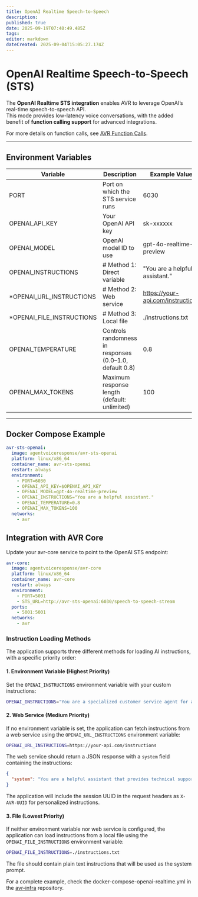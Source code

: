 ```yaml
---
title: OpenAI Realtime Speech-to-Speech
description: 
published: true
date: 2025-09-19T07:40:49.485Z
tags: 
editor: markdown
dateCreated: 2025-09-04T15:05:27.174Z
---
```


# OpenAI Realtime Speech-to-Speech (STS)

The **OpenAI Realtime STS integration** enables AVR to leverage OpenAI’s real-time speech-to-speech API.  
This mode provides low-latency voice conversations, with the added benefit of **function calling support** for advanced integrations.  

For more details on function calls, see [AVR Function Calls](https://wiki.agentvoiceresponse.com/en/avr-function-calls).

---

## Environment Variables

| Variable              | Description                                           | Example Value                           |
|-----------------------|-------------------------------------------------------|-----------------------------------------|
| PORT                  | Port on which the STS service runs                    | 6030                                    |
| OPENAI_API_KEY        | Your OpenAI API key                                   | sk-xxxxxx                               |
| OPENAI_MODEL          | OpenAI model ID to use                                | gpt-4o-realtime-preview                 |
| OPENAI_INSTRUCTIONS   | # Method 1: Direct variable                       | "You are a helpful assistant."          |
| *OPENAI_URL_INSTRUCTIONS   | # Method 2: Web service                       | https://your-api.com/instructions          |
| *OPENAI_FILE_INSTRUCTIONS   | # Method 3: Local file                       | ./instructions.txt          |
| OPENAI_TEMPERATURE    | Controls randomness in responses (0.0–1.0, default 0.8) | 0.8                                     |
| OPENAI_MAX_TOKENS     | Maximum response length (default: unlimited)          | 100                                     |

---

## Docker Compose Example

```yaml
avr-sts-openai:
  image: agentvoiceresponse/avr-sts-openai
  platform: linux/x86_64
  container_name: avr-sts-openai
  restart: always
  environment:
    - PORT=6030
    - OPENAI_API_KEY=$OPENAI_API_KEY
    - OPENAI_MODEL=gpt-4o-realtime-preview
    - OPENAI_INSTRUCTIONS="You are a helpful assistant."
    - OPENAI_TEMPERATURE=0.8
    - OPENAI_MAX_TOKENS=100
  networks:
    - avr
```

## Integration with AVR Core

Update your avr-core service to point to the OpenAI STS endpoint:

```yaml
avr-core:
  image: agentvoiceresponse/avr-core
  platform: linux/x86_64
  container_name: avr-core
  restart: always
  environment:
    - PORT=5001
    - STS_URL=http://avr-sts-openai:6030/speech-to-speech-stream
  ports:
    - 5001:5001
  networks:
    - avr
```

### Instruction Loading Methods

The application supports three different methods for loading AI instructions, with a specific priority order:

#### 1. Environment Variable (Highest Priority)
Set the `OPENAI_INSTRUCTIONS` environment variable with your custom instructions:

```bash
OPENAI_INSTRUCTIONS="You are a specialized customer service agent for a tech company. Always be polite and helpful."
```

#### 2. Web Service (Medium Priority)
If no environment variable is set, the application can fetch instructions from a web service using the `OPENAI_URL_INSTRUCTIONS` environment variable:

```bash
OPENAI_URL_INSTRUCTIONS=https://your-api.com/instructions
```

The web service should return a JSON response with a `system` field containing the instructions:
```json
{
  "system": "You are a helpful assistant that provides technical support."
}
```

The application will include the session UUID in the request headers as `X-AVR-UUID` for personalized instructions.

#### 3. File (Lowest Priority)
If neither environment variable nor web service is configured, the application can load instructions from a local file using the `OPENAI_FILE_INSTRUCTIONS` environment variable:

```bash
OPENAI_FILE_INSTRUCTIONS=./instructions.txt
```

The file should contain plain text instructions that will be used as the system prompt.

For a complete example, check the docker-compose-openai-realtime.yml in the [avr-infra](https://github.com/agentvoiceresponse/avr-infra) repository.